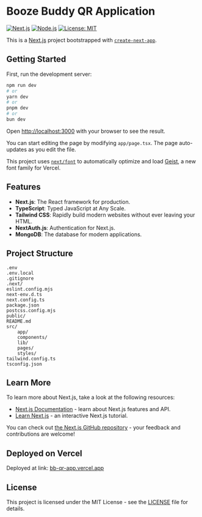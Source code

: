 # Booze Buddy QR Application

[![Next.js](https://img.shields.io/badge/Next.js-12.0.7-blue.svg)](https://nextjs.org/)
[![Node.js](https://img.shields.io/badge/Node.js-14.17.0-green.svg)](https://nodejs.org/)
[![License: MIT](https://img.shields.io/badge/License-MIT-yellow.svg)](https://opensource.org/licenses/MIT)

This is a [Next.js](https://nextjs.org) project bootstrapped with [`create-next-app`](https://nextjs.org/docs/app/api-reference/cli/create-next-app).

## Getting Started

First, run the development server:

```bash
npm run dev
# or
yarn dev
# or
pnpm dev
# or
bun dev
```

Open [http://localhost:3000](http://localhost:3000) with your browser to see the result.

You can start editing the page by modifying `app/page.tsx`. The page auto-updates as you edit the file.

This project uses [`next/font`](https://nextjs.org/docs/app/building-your-application/optimizing/fonts) to automatically optimize and load [Geist](https://vercel.com/font), a new font family for Vercel.

## Features

- **Next.js**: The React framework for production.
- **TypeScript**: Typed JavaScript at Any Scale.
- **Tailwind CSS**: Rapidly build modern websites without ever leaving your HTML.
- **NextAuth.js**: Authentication for Next.js.
- **MongoDB**: The database for modern applications.

## Project Structure

```plaintext
.env
.env.local
.gitignore
.next/
eslint.config.mjs
next-env.d.ts
next.config.ts
package.json
postcss.config.mjs
public/
README.md
src/
    app/
    components/
    lib/
    pages/
    styles/
tailwind.config.ts
tsconfig.json
```

## Learn More

To learn more about Next.js, take a look at the following resources:

- [Next.js Documentation](https://nextjs.org/docs) - learn about Next.js features and API.
- [Learn Next.js](https://nextjs.org/learn) - an interactive Next.js tutorial.

You can check out [the Next.js GitHub repository](https://github.com/vercel/next.js) - your feedback and contributions are welcome!

## Deployed on Vercel
Deployed at link:
[bb-qr-app.vercel.app](https://bb-qr-app.vercel.app/)


## License

This project is licensed under the MIT License - see the [LICENSE](LICENSE) file for details.
